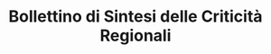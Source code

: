 ---
title: Bollettino di Sintesi delle Criticità Regionali
organization: Servizio Idrologico - Centro Funzionale della Regione Toscana
notes: Rischi della regione toscana rilasciate da CFR Toscana. La area relativa al comune di Prato è la B. Licenza CC BY 4.0. Aggiornati quotidianamente alle 10.30 e alle 14.30.
resources:
  - name: Rischi
    url: 'https://raw.githubusercontent.com/iltempe/opendataprato/master/rischi.xml'
    format: xml
category:
  - Ambiente
  - Meteo
maintainer: iltempe
maintainer_email: mtempestini@gmail.com
---